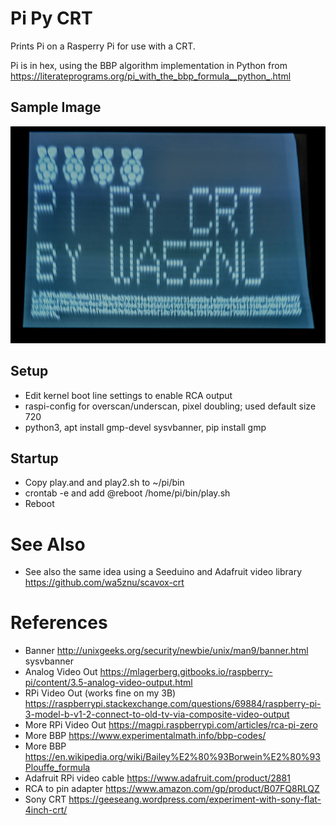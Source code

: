 # Pi Py CRT

Prints Pi on a Rasperry Pi for use with a CRT. 

Pi is in hex, using the 
BBP algorithm implementation in Python from https://literateprograms.org/pi_with_the_bbp_formula__python_.html

## Sample Image
![](docs/sony-crt-wa5znu.jpg)

## Setup
- Edit kernel boot line settings to enable RCA output
- raspi-config for overscan/underscan, pixel doubling; used default size 720
- python3, apt install gmp-devel sysvbanner, pip install gmp

## Startup
- Copy play.and and play2.sh to ~/pi/bin
- crontab -e and add @reboot /home/pi/bin/play.sh
- Reboot

# See Also
- See also the same idea using a Seeduino and Adafruit video library https://github.com/wa5znu/scavox-crt 

# References
- Banner http://unixgeeks.org/security/newbie/unix/man9/banner.html sysvbanner
- Analog Video Out https://mlagerberg.gitbooks.io/raspberry-pi/content/3.5-analog-video-output.html
- RPi Video Out (works fine on my 3B) https://raspberrypi.stackexchange.com/questions/69884/raspberry-pi-3-model-b-v1-2-connect-to-old-tv-via-composite-video-output
- More RPi Video Out https://magpi.raspberrypi.com/articles/rca-pi-zero
- More BBP https://www.experimentalmath.info/bbp-codes/
- More BBP https://en.wikipedia.org/wiki/Bailey%E2%80%93Borwein%E2%80%93Plouffe_formula
- Adafruit RPi video cable https://www.adafruit.com/product/2881
- RCA to pin adapter https://www.amazon.com/gp/product/B07FQ8RLQZ
- Sony CRT https://geeseang.wordpress.com/experiment-with-sony-flat-4inch-crt/
